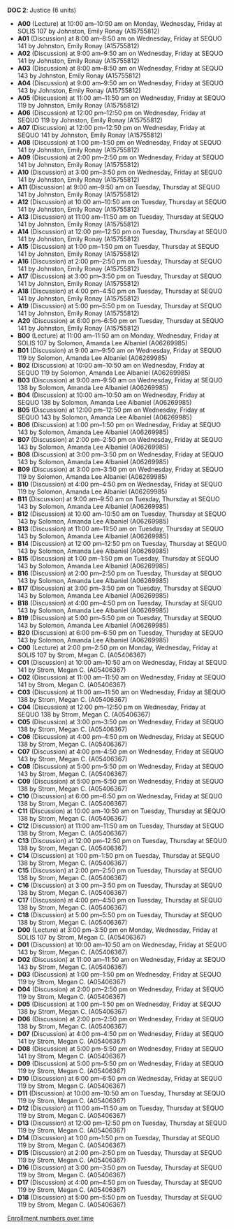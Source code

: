 **DOC 2**: Justice (6 units)

- **A00** (Lecture) at 10:00 am–10:50 am on Monday, Wednesday, Friday at SOLIS 107 by Johnston, Emily Ronay (A15755812)
- **A01** (Discussion) at 8:00 am–8:50 am on Wednesday, Friday at SEQUO 141 by Johnston, Emily Ronay (A15755812)
- **A02** (Discussion) at 9:00 am–9:50 am on Wednesday, Friday at SEQUO 141 by Johnston, Emily Ronay (A15755812)
- **A03** (Discussion) at 8:00 am–8:50 am on Wednesday, Friday at SEQUO 143 by Johnston, Emily Ronay (A15755812)
- **A04** (Discussion) at 9:00 am–9:50 am on Wednesday, Friday at SEQUO 143 by Johnston, Emily Ronay (A15755812)
- **A05** (Discussion) at 11:00 am–11:50 am on Wednesday, Friday at SEQUO 119 by Johnston, Emily Ronay (A15755812)
- **A06** (Discussion) at 12:00 pm–12:50 pm on Wednesday, Friday at SEQUO 119 by Johnston, Emily Ronay (A15755812)
- **A07** (Discussion) at 12:00 pm–12:50 pm on Wednesday, Friday at SEQUO 141 by Johnston, Emily Ronay (A15755812)
- **A08** (Discussion) at 1:00 pm–1:50 pm on Wednesday, Friday at SEQUO 141 by Johnston, Emily Ronay (A15755812)
- **A09** (Discussion) at 2:00 pm–2:50 pm on Wednesday, Friday at SEQUO 141 by Johnston, Emily Ronay (A15755812)
- **A10** (Discussion) at 3:00 pm–3:50 pm on Wednesday, Friday at SEQUO 141 by Johnston, Emily Ronay (A15755812)
- **A11** (Discussion) at 9:00 am–9:50 am on Tuesday, Thursday at SEQUO 141 by Johnston, Emily Ronay (A15755812)
- **A12** (Discussion) at 10:00 am–10:50 am on Tuesday, Thursday at SEQUO 141 by Johnston, Emily Ronay (A15755812)
- **A13** (Discussion) at 11:00 am–11:50 am on Tuesday, Thursday at SEQUO 141 by Johnston, Emily Ronay (A15755812)
- **A14** (Discussion) at 12:00 pm–12:50 pm on Tuesday, Thursday at SEQUO 141 by Johnston, Emily Ronay (A15755812)
- **A15** (Discussion) at 1:00 pm–1:50 pm on Tuesday, Thursday at SEQUO 141 by Johnston, Emily Ronay (A15755812)
- **A16** (Discussion) at 2:00 pm–2:50 pm on Tuesday, Thursday at SEQUO 141 by Johnston, Emily Ronay (A15755812)
- **A17** (Discussion) at 3:00 pm–3:50 pm on Tuesday, Thursday at SEQUO 141 by Johnston, Emily Ronay (A15755812)
- **A18** (Discussion) at 4:00 pm–4:50 pm on Tuesday, Thursday at SEQUO 141 by Johnston, Emily Ronay (A15755812)
- **A19** (Discussion) at 5:00 pm–5:50 pm on Tuesday, Thursday at SEQUO 141 by Johnston, Emily Ronay (A15755812)
- **A20** (Discussion) at 6:00 pm–6:50 pm on Tuesday, Thursday at SEQUO 141 by Johnston, Emily Ronay (A15755812)
- **B00** (Lecture) at 11:00 am–11:50 am on Monday, Wednesday, Friday at SOLIS 107 by Solomon, Amanda Lee Albaniel (A06269985)
- **B01** (Discussion) at 9:00 am–9:50 am on Wednesday, Friday at SEQUO 119 by Solomon, Amanda Lee Albaniel (A06269985)
- **B02** (Discussion) at 10:00 am–10:50 am on Wednesday, Friday at SEQUO 119 by Solomon, Amanda Lee Albaniel (A06269985)
- **B03** (Discussion) at 9:00 am–9:50 am on Wednesday, Friday at SEQUO 138 by Solomon, Amanda Lee Albaniel (A06269985)
- **B04** (Discussion) at 10:00 am–10:50 am on Wednesday, Friday at SEQUO 138 by Solomon, Amanda Lee Albaniel (A06269985)
- **B05** (Discussion) at 12:00 pm–12:50 pm on Wednesday, Friday at SEQUO 143 by Solomon, Amanda Lee Albaniel (A06269985)
- **B06** (Discussion) at 1:00 pm–1:50 pm on Wednesday, Friday at SEQUO 143 by Solomon, Amanda Lee Albaniel (A06269985)
- **B07** (Discussion) at 2:00 pm–2:50 pm on Wednesday, Friday at SEQUO 143 by Solomon, Amanda Lee Albaniel (A06269985)
- **B08** (Discussion) at 3:00 pm–3:50 pm on Wednesday, Friday at SEQUO 143 by Solomon, Amanda Lee Albaniel (A06269985)
- **B09** (Discussion) at 3:00 pm–3:50 pm on Wednesday, Friday at SEQUO 119 by Solomon, Amanda Lee Albaniel (A06269985)
- **B10** (Discussion) at 4:00 pm–4:50 pm on Wednesday, Friday at SEQUO 119 by Solomon, Amanda Lee Albaniel (A06269985)
- **B11** (Discussion) at 9:00 am–9:50 am on Tuesday, Thursday at SEQUO 143 by Solomon, Amanda Lee Albaniel (A06269985)
- **B12** (Discussion) at 10:00 am–10:50 am on Tuesday, Thursday at SEQUO 143 by Solomon, Amanda Lee Albaniel (A06269985)
- **B13** (Discussion) at 11:00 am–11:50 am on Tuesday, Thursday at SEQUO 143 by Solomon, Amanda Lee Albaniel (A06269985)
- **B14** (Discussion) at 12:00 pm–12:50 pm on Tuesday, Thursday at SEQUO 143 by Solomon, Amanda Lee Albaniel (A06269985)
- **B15** (Discussion) at 1:00 pm–1:50 pm on Tuesday, Thursday at SEQUO 143 by Solomon, Amanda Lee Albaniel (A06269985)
- **B16** (Discussion) at 2:00 pm–2:50 pm on Tuesday, Thursday at SEQUO 143 by Solomon, Amanda Lee Albaniel (A06269985)
- **B17** (Discussion) at 3:00 pm–3:50 pm on Tuesday, Thursday at SEQUO 143 by Solomon, Amanda Lee Albaniel (A06269985)
- **B18** (Discussion) at 4:00 pm–4:50 pm on Tuesday, Thursday at SEQUO 143 by Solomon, Amanda Lee Albaniel (A06269985)
- **B19** (Discussion) at 5:00 pm–5:50 pm on Tuesday, Thursday at SEQUO 143 by Solomon, Amanda Lee Albaniel (A06269985)
- **B20** (Discussion) at 6:00 pm–6:50 pm on Tuesday, Thursday at SEQUO 143 by Solomon, Amanda Lee Albaniel (A06269985)
- **C00** (Lecture) at 2:00 pm–2:50 pm on Monday, Wednesday, Friday at SOLIS 107 by Strom, Megan C. (A05406367)
- **C01** (Discussion) at 10:00 am–10:50 am on Wednesday, Friday at SEQUO 141 by Strom, Megan C. (A05406367)
- **C02** (Discussion) at 11:00 am–11:50 am on Wednesday, Friday at SEQUO 141 by Strom, Megan C. (A05406367)
- **C03** (Discussion) at 11:00 am–11:50 am on Wednesday, Friday at SEQUO 138 by Strom, Megan C. (A05406367)
- **C04** (Discussion) at 12:00 pm–12:50 pm on Wednesday, Friday at SEQUO 138 by Strom, Megan C. (A05406367)
- **C05** (Discussion) at 3:00 pm–3:50 pm on Wednesday, Friday at SEQUO 138 by Strom, Megan C. (A05406367)
- **C06** (Discussion) at 4:00 pm–4:50 pm on Wednesday, Friday at SEQUO 138 by Strom, Megan C. (A05406367)
- **C07** (Discussion) at 4:00 pm–4:50 pm on Wednesday, Friday at SEQUO 143 by Strom, Megan C. (A05406367)
- **C08** (Discussion) at 5:00 pm–5:50 pm on Wednesday, Friday at SEQUO 143 by Strom, Megan C. (A05406367)
- **C09** (Discussion) at 5:00 pm–5:50 pm on Wednesday, Friday at SEQUO 138 by Strom, Megan C. (A05406367)
- **C10** (Discussion) at 6:00 pm–6:50 pm on Wednesday, Friday at SEQUO 138 by Strom, Megan C. (A05406367)
- **C11** (Discussion) at 10:00 am–10:50 am on Tuesday, Thursday at SEQUO 138 by Strom, Megan C. (A05406367)
- **C12** (Discussion) at 11:00 am–11:50 am on Tuesday, Thursday at SEQUO 138 by Strom, Megan C. (A05406367)
- **C13** (Discussion) at 12:00 pm–12:50 pm on Tuesday, Thursday at SEQUO 138 by Strom, Megan C. (A05406367)
- **C14** (Discussion) at 1:00 pm–1:50 pm on Tuesday, Thursday at SEQUO 138 by Strom, Megan C. (A05406367)
- **C15** (Discussion) at 2:00 pm–2:50 pm on Tuesday, Thursday at SEQUO 138 by Strom, Megan C. (A05406367)
- **C16** (Discussion) at 3:00 pm–3:50 pm on Tuesday, Thursday at SEQUO 138 by Strom, Megan C. (A05406367)
- **C17** (Discussion) at 4:00 pm–4:50 pm on Tuesday, Thursday at SEQUO 138 by Strom, Megan C. (A05406367)
- **C18** (Discussion) at 5:00 pm–5:50 pm on Tuesday, Thursday at SEQUO 138 by Strom, Megan C. (A05406367)
- **D00** (Lecture) at 3:00 pm–3:50 pm on Monday, Wednesday, Friday at SOLIS 107 by Strom, Megan C. (A05406367)
- **D01** (Discussion) at 10:00 am–10:50 am on Wednesday, Friday at SEQUO 143 by Strom, Megan C. (A05406367)
- **D02** (Discussion) at 11:00 am–11:50 am on Wednesday, Friday at SEQUO 143 by Strom, Megan C. (A05406367)
- **D03** (Discussion) at 1:00 pm–1:50 pm on Wednesday, Friday at SEQUO 119 by Strom, Megan C. (A05406367)
- **D04** (Discussion) at 2:00 pm–2:50 pm on Wednesday, Friday at SEQUO 119 by Strom, Megan C. (A05406367)
- **D05** (Discussion) at 1:00 pm–1:50 pm on Wednesday, Friday at SEQUO 138 by Strom, Megan C. (A05406367)
- **D06** (Discussion) at 2:00 pm–2:50 pm on Wednesday, Friday at SEQUO 138 by Strom, Megan C. (A05406367)
- **D07** (Discussion) at 4:00 pm–4:50 pm on Wednesday, Friday at SEQUO 141 by Strom, Megan C. (A05406367)
- **D08** (Discussion) at 5:00 pm–5:50 pm on Wednesday, Friday at SEQUO 141 by Strom, Megan C. (A05406367)
- **D09** (Discussion) at 5:00 pm–5:50 pm on Wednesday, Friday at SEQUO 119 by Strom, Megan C. (A05406367)
- **D10** (Discussion) at 6:00 pm–6:50 pm on Wednesday, Friday at SEQUO 119 by Strom, Megan C. (A05406367)
- **D11** (Discussion) at 10:00 am–10:50 am on Tuesday, Thursday at SEQUO 119 by Strom, Megan C. (A05406367)
- **D12** (Discussion) at 11:00 am–11:50 am on Tuesday, Thursday at SEQUO 119 by Strom, Megan C. (A05406367)
- **D13** (Discussion) at 12:00 pm–12:50 pm on Tuesday, Thursday at SEQUO 119 by Strom, Megan C. (A05406367)
- **D14** (Discussion) at 1:00 pm–1:50 pm on Tuesday, Thursday at SEQUO 119 by Strom, Megan C. (A05406367)
- **D15** (Discussion) at 2:00 pm–2:50 pm on Tuesday, Thursday at SEQUO 119 by Strom, Megan C. (A05406367)
- **D16** (Discussion) at 3:00 pm–3:50 pm on Tuesday, Thursday at SEQUO 119 by Strom, Megan C. (A05406367)
- **D17** (Discussion) at 4:00 pm–4:50 pm on Tuesday, Thursday at SEQUO 119 by Strom, Megan C. (A05406367)
- **D18** (Discussion) at 5:00 pm–5:50 pm on Tuesday, Thursday at SEQUO 119 by Strom, Megan C. (A05406367)

[Enrollment numbers over time](./DOC2.tsv)
